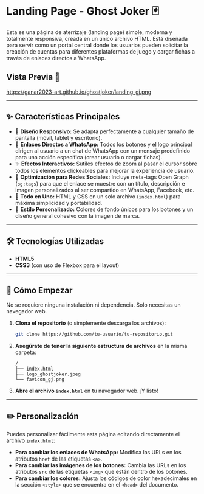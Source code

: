 # Landing Page - Ghost Joker 🃏

Esta es una página de aterrizaje (landing page) simple, moderna y totalmente responsiva, creada en un único archivo HTML. Está diseñada para servir como un portal central donde los usuarios pueden solicitar la creación de cuentas para diferentes plataformas de juego y cargar fichas a través de enlaces directos a WhatsApp.

## Vista Previa 📸

https://ganar2023-art.github.io/ghostjoker/landing_gj.png

-----

## ✨ Características Principales

  * 📱 **Diseño Responsivo:** Se adapta perfectamente a cualquier tamaño de pantalla (móvil, tablet y escritorio).
  * 🔗 **Enlaces Directos a WhatsApp:** Todos los botones y el logo principal dirigen al usuario a un chat de WhatsApp con un mensaje predefinido para una acción específica (crear usuario o cargar fichas).
  * ✨ **Efectos Interactivos:** Sutiles efectos de zoom al pasar el cursor sobre todos los elementos clickeables para mejorar la experiencia de usuario.
  * 🚀 **Optimización para Redes Sociales:** Incluye meta-tags Open Graph (`og:tags`) para que el enlace se muestre con un título, descripción e imagen personalizados al ser compartido en WhatsApp, Facebook, etc.
  * 📄 **Todo en Uno:** HTML y CSS en un solo archivo (`index.html`) para máxima simplicidad y portabilidad.
  * 🎨 **Estilo Personalizado:** Colores de fondo únicos para los botones y un diseño general cohesivo con la imagen de marca.

-----

## 🛠️ Tecnologías Utilizadas

  * **HTML5**
  * **CSS3** (con uso de Flexbox para el layout)

-----

## 🚀 Cómo Empezar

No se requiere ninguna instalación ni dependencia. Solo necesitas un navegador web.

1.  **Clona el repositorio** (o simplemente descarga los archivos):

    ```bash
    git clone https://github.com/tu-usuario/tu-repositorio.git
    ```

2.  **Asegúrate de tener la siguiente estructura de archivos** en la misma carpeta:

    ```
    /
    ├── index.html
    ├── logo_ghostjoker.jpeg
    └── favicon_gj.png
    ```

3.  **Abre el archivo `index.html`** en tu navegador web. ¡Y listo\!

-----

## ✏️ Personalización

Puedes personalizar fácilmente esta página editando directamente el archivo `index.html`:

  * **Para cambiar los enlaces de WhatsApp:** Modifica las URLs en los atributos `href` de las etiquetas `<a>`.
  * **Para cambiar las imágenes de los botones:** Cambia las URLs en los atributos `src` de las etiquetas `<img>` que están dentro de los botones.
  * **Para cambiar los colores:** Ajusta los códigos de color hexadecimales en la sección `<style>` que se encuentra en el `<head>` del documento.